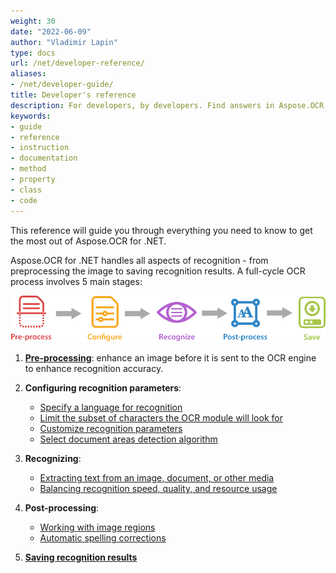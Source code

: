```yaml
---
weight: 30
date: "2022-06-09"
author: "Vladimir Lapin"
type: docs
url: /net/developer-reference/
aliases:
- /net/developer-guide/
title: Developer's reference
description: For developers, by developers. Find answers in Aspose.OCR for .NET developer's reference and start building your OCR applications.
keywords:
- guide
- reference
- instruction
- documentation
- method
- property
- class
- code
---
```


This reference will guide you through everything you need to know to get the most out of Aspose.OCR for .NET.

Aspose.OCR for .NET handles all aspects of recognition - from preprocessing the image to saving recognition results. A full-cycle OCR process involves 5 main stages:

![Stages of Aspose.OCR image processing](ocr-stages.png)

1. [**Pre-processing**](/ocr/net/image-preprocessing/): enhance an image before it is sent to the OCR engine to enhance recognition accuracy.
2. **Configuring recognition parameters**:

    - [Specify a language for recognition](/ocr/net/languages/)
    - [Limit the subset of characters the OCR module will look for](/ocr/net/characters/)
    - [Customize recognition parameters](/ocr/net/settings/)
    - [Select document areas detection algorithm](/ocr/net/areas-detection/)

3. **Recognizing**:

    - [Extracting text from an image, document, or other media](/ocr/net/recognition/)
    - [Balancing recognition speed, quality, and resource usage](/ocr/net/performance-optimization/)

4. **Post-processing**:

    - [Working with image regions](/ocr/net/image-regions/)
    - [Automatic spelling corrections](/ocr/net/spelling/)

5. [**Saving recognition results**](/ocr/net/save/)
